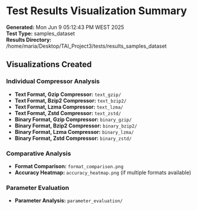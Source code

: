 # Test Results Visualization Summary

**Generated:** Mon Jun  9 05:12:43 PM WEST 2025  
**Test Type:** samples_dataset  
**Results Directory:** /home/maria/Desktop/TAI_Project3/tests/results_samples_dataset  

## Visualizations Created

### Individual Compressor Analysis
- **Text Format, Gzip Compressor:** `text_gzip/`
- **Text Format, Bzip2 Compressor:** `text_bzip2/`
- **Text Format, Lzma Compressor:** `text_lzma/`
- **Text Format, Zstd Compressor:** `text_zstd/`
- **Binary Format, Gzip Compressor:** `binary_gzip/`
- **Binary Format, Bzip2 Compressor:** `binary_bzip2/`
- **Binary Format, Lzma Compressor:** `binary_lzma/`
- **Binary Format, Zstd Compressor:** `binary_zstd/`

### Comparative Analysis
- **Format Comparison:** `format_comparison.png`
- **Accuracy Heatmap:** `accuracy_heatmap.png` (if multiple formats available)

### Parameter Evaluation
- **Parameter Analysis:** `parameter_evaluation/`
